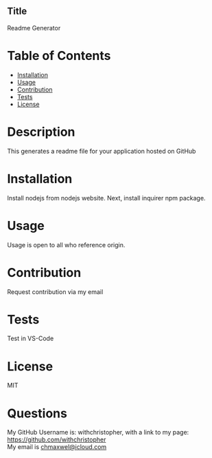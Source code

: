 
## Title 
Readme Generator

# Table of Contents
* [Installation](#installation)
* [Usage](#usage)
* [Contribution](#contribution)
* [Tests](#tests)
* [License](#license)

# Description
This generates a readme file for your application hosted on GitHub

# Installation
Install nodejs from nodejs website. Next, install inquirer npm package.

# Usage
Usage is open to all who reference origin.

# Contribution
Request contribution via my email

# Tests
Test in VS-Code

# License
MIT

# Questions
My GitHub Username is: withchristopher, with a link to my page: https://github.com/withchristopher <br>
My email is chmaxwel@icloud.com <br>
